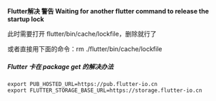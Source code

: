 **Flutter解决 警告 Waiting for another flutter command to release the startup lock**

此时需要打开 flutter/bin/cache/lockfile，删除就行了

或者直接用下面的命令：rm ./flutter/bin/cache/lockfile



##### Flutter 卡在 package get 的解决办法

```shell
export PUB_HOSTED_URL=https://pub.flutter-io.cn
export FLUTTER_STORAGE_BASE_URL=https://storage.flutter-io.cn
```

